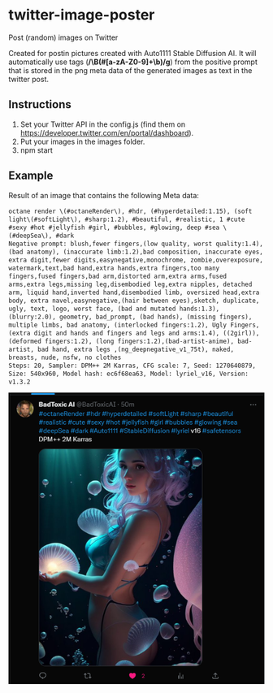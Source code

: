 # twitter-image-poster
Post (random) images on Twitter

Created for postin pictures created with Auto1111 Stable Diffusion AI.
It will automatically use tags (__/\B(\#[a-zA-Z0-9]+\b)/g__) from the positive prompt that is stored in the png meta data of the generated images as text in the twitter post.

## Instructions
1. Set your Twitter API in the config.js (find them on https://developer.twitter.com/en/portal/dashboard).
2. Put your images in the images folder.
3. npm start

## Example

Result of an image that contains the following Meta data:

	octane render \(#octaneRender\), #hdr, (#hyperdetailed:1.15), (soft light\(#softLight\), #sharp:1.2), #beautiful, #realistic, 1 #cute #sexy #hot #jellyfish #girl, #bubbles, #glowing, deep #sea \(#deepSea\), #dark
	Negative prompt: blush,fewer fingers,(low quality, worst quality:1.4), (bad anatomy), (inaccurate limb:1.2),bad composition, inaccurate eyes, extra digit,fewer digits,easynegative,monochrome, zombie,overexposure, watermark,text,bad hand,extra hands,extra fingers,too many fingers,fused fingers,bad arm,distorted arm,extra arms,fused arms,extra legs,missing leg,disembodied leg,extra nipples, detached arm, liquid hand,inverted hand,disembodied limb, oversized head,extra body, extra navel,easynegative,(hair between eyes),sketch, duplicate, ugly, text, logo, worst face, (bad and mutated hands:1.3), (blurry:2.0), geometry, bad_prompt, (bad hands), (missing fingers), multiple limbs, bad anatomy, (interlocked fingers:1.2), Ugly Fingers, (extra digit and hands and fingers and legs and arms:1.4), ((2girl)), (deformed fingers:1.2), (long fingers:1.2),(bad-artist-anime), bad-artist, bad hand, extra legs ,(ng_deepnegative_v1_75t), naked, breasts, nude, nsfw, no clothes
	Steps: 20, Sampler: DPM++ 2M Karras, CFG scale: 7, Seed: 1270640879, Size: 540x960, Model hash: ec6f68ea63, Model: lyriel_v16, Version: v1.3.2


![Example Post](example-post.png)